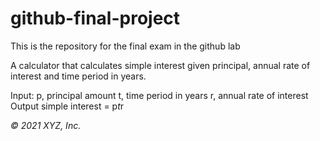 # github-final-project
This is the repository for the final exam in the github lab

A calculator that calculates simple interest given principal, annual rate of interest and time period in years.

Input:
   p, principal amount
   t, time period in years
   r, annual rate of interest
Output
   simple interest = p*t*r




_© 2021 XYZ, Inc._